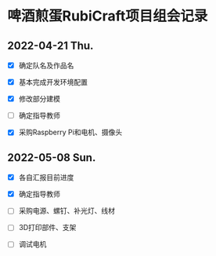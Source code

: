 # 啤酒煎蛋RubiCraft项目组会记录

## 2022-04-21 Thu.

- [x] 确定队名及作品名

- [x] 基本完成开发环境配置

- [x] 修改部分建模

- [ ] 确定指导教师

- [x] 采购Raspberry Pi和电机、摄像头

## 2022-05-08 Sun.

- [x] 各自汇报目前进度

- [x] 确定指导教师

- [ ] 采购电源、螺钉、补光灯、线材

- [ ] 3D打印部件、支架

- [ ] 调试电机


